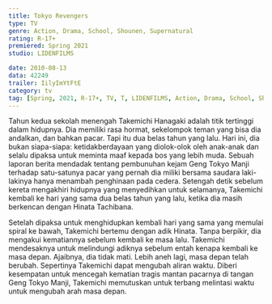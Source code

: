 ```yaml
---
title: Tokyo Revengers
type: TV
genre: Action, Drama, School, Shounen, Supernatural
rating: R-17+
premiered: Spring 2021
studio: LIDENFILMS

date: 2010-08-13
data: 42249
trailer: IilyImYtFtE
category: tv
tag: [Spring, 2021, R-17+, TV, T, LIDENFILMS, Action, Drama, School, Shounen, Supernatural]
---
```

Tahun kedua sekolah menengah Takemichi Hanagaki adalah titik tertinggi dalam hidupnya. Dia memiliki rasa hormat, sekelompok teman yang bisa dia andalkan, dan bahkan pacar. Tapi itu dua belas tahun yang lalu. Hari ini, dia bukan siapa-siapa: ketidakberdayaan yang diolok-olok oleh anak-anak dan selalu dipaksa untuk meminta maaf kepada bos yang lebih muda. Sebuah laporan berita mendadak tentang pembunuhan kejam Geng Tokyo Manji terhadap satu-satunya pacar yang pernah dia miliki bersama saudara laki-lakinya hanya menambah penghinaan pada cedera. Setengah detik sebelum kereta mengakhiri hidupnya yang menyedihkan untuk selamanya, Takemichi kembali ke hari yang sama dua belas tahun yang lalu, ketika dia masih berkencan dengan Hinata Tachibana.

Setelah dipaksa untuk menghidupkan kembali hari yang sama yang memulai spiral ke bawah, Takemichi bertemu dengan adik Hinata. Tanpa berpikir, dia mengakui kematiannya sebelum kembali ke masa lalu. Takemichi mendesaknya untuk melindungi adiknya sebelum entah kenapa kembali ke masa depan. Ajaibnya, dia tidak mati. Lebih aneh lagi, masa depan telah berubah. Sepertinya Takemichi dapat mengubah aliran waktu. Diberi kesempatan untuk mencegah kematian tragis mantan pacarnya di tangan Geng Tokyo Manji, Takemichi memutuskan untuk terbang melintasi waktu untuk mengubah arah masa depan.
